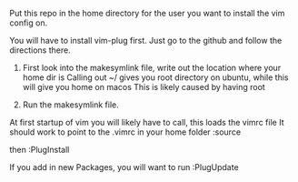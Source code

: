 Put this repo in the home directory for the user you want to install the vim config on.

You will have to install vim-plug first. Just go to the github and follow the directions there.


1) First look into the makesymlink file, write out the location where your home dir is
   Calling out ~/ gives you root directory on ubuntu, while this will give you home on macos
   This is likely caused by having root

2) Run the makesymlink file.

At first startup of vim you will likely have to call, this loads the vimrc file
It should work to point to the .vimrc in your home folder
:source <point to your vimrc>

then
:PlugInstall

If you add in new Packages, you will want to run
:PlugUpdate
